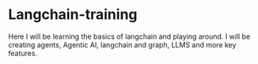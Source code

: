 # Langchain-training
Here I will be learning the basics of langchain and playing around. I will be creating agents, Agentic AI, langchain and graph, LLMS and more key features. 
